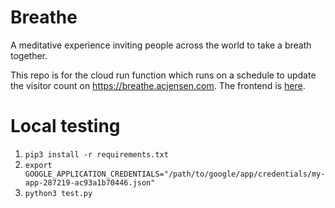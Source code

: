 # Breathe

A meditative experience inviting people across the world to take a breath together.

This repo is for the cloud run function which runs on a schedule to update the visitor count on https://breathe.acjensen.com. The frontend is [here](https://github.com/acjensen/breathe).

# Local testing

1. `pip3 install -r requirements.txt`
1. `export GOOGLE_APPLICATION_CREDENTIALS="/path/to/google/app/credentials/my-app-287219-ac93a1b70446.json"`
1. `python3 test.py`
